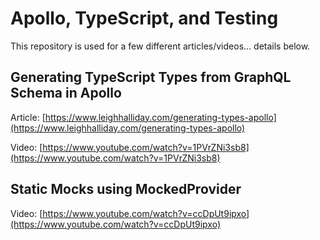 # Apollo, TypeScript, and Testing

This repository is used for a few different articles/videos... details below.

## Generating TypeScript Types from GraphQL Schema in Apollo

Article: [https://www.leighhalliday.com/generating-types-apollo](https://www.leighhalliday.com/generating-types-apollo)

Video: [https://www.youtube.com/watch?v=1PVrZNi3sb8](https://www.youtube.com/watch?v=1PVrZNi3sb8)

## Static Mocks using MockedProvider

Video: [https://www.youtube.com/watch?v=ccDpUt9ipxo](https://www.youtube.com/watch?v=ccDpUt9ipxo)
